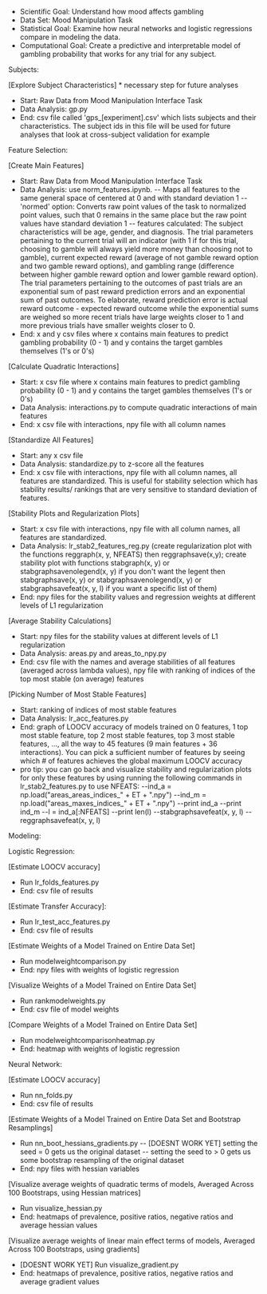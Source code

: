 - Scientific Goal: Understand how mood affects gambling
- Data Set: Mood Manipulation Task
- Statistical Goal: Examine how neural networks and logistic regressions compare in modeling the data.
- Computational Goal: Create a predictive and interpretable model of gambling probability that works for any trial for any subject.

Subjects:

[Explore Subject Characteristics] * necessary step for future analyses
- Start: Raw Data from Mood Manipulation Interface Task
- Data Analysis: gp.py
- End: csv file called 'gps_[experiment].csv' which lists subjects and their characteristics. The subject ids in this file will be used for future analyses that look at cross-subject validation for example

Feature Selection:

[Create Main Features]
- Start: Raw Data from Mood Manipulation Interface Task
- Data Analysis: use norm_features.ipynb.
-- Maps all features to the same general space of centered at 0 and with standard deviation 1
-- 'normed' option: Converts raw point values of the task to normalized point values, such that 0 remains in the same place but the raw point values have standard deviation 1
-- features calculated: The subject characteristics will be age, gender, and diagnosis. The trial parameters pertaining to the current trial will an indicator (with 1 if for this trial, choosing to gamble will always yield more money than choosing not to gamble), current expected reward (average of not gamble reward option and two gamble reward options), and gambling range (difference between higher gamble reward option and lower gamble reward option). The trial parameters pertaining to the outcomes of past trials are an exponential sum of past reward prediction errors and an exponential sum of past outcomes. To elaborate, reward prediction error is actual reward outcome - expected reward outcome while the exponential sums are weighed so more recent trials have large weights closer to 1 and more previous trials have smaller weights closer to 0.
- End: x and y csv files where x contains main features to predict gambling probability (0 - 1) and y contains the target gambles themselves (1's or 0's)

[Calculate Quadratic Interactions]
- Start: x csv file where x contains main features to predict gambling probability (0 - 1) and y contains the target gambles themselves (1's or 0's)
- Data Analysis: interactions.py to compute quadratic interactions of main features
- End: x csv file with interactions, npy file with all column names

[Standardize All Features]
- Start: any x csv file
- Data Analysis: standardize.py to z-score all the features
- End: x csv file with interactions, npy file with all column names, all features are standardized. This is useful for stability selection which has stability results/ rankings that are very sensitive to standard deviation of features.

[Stability Plots and Regularization Plots]
- Start: x csv file with interactions, npy file with all column names, all features are standardized.
- Data Analysis: lr_stab2_features_reg.py (create regularization plot with the functions reggraph(x, y, NFEATS) then reggraphsave(x,y); create stability plot with functions stabgraph(x, y) or stabgraphsavenolegend(x, y) if you don't want the legent then stabgraphsave(x, y) or stabgraphsavenolegend(x, y)
 or stabgraphsavefeat(x, y, l) if you want a specific list of them)
- End: npy files for the stability values and regression weights at different levels of L1 regularization

[Average Stability Calculations]
- Start: npy files for the stability values at different levels of L1 regularization
- Data Analysis: areas.py and areas_to_npy.py
- End: csv file with the names and average stabilities of all features (averaged across lambda values), npy file with ranking of indices of the top most stable (on average) features

[Picking Number of Most Stable Features]
- Start: ranking of indices of most stable features
- Data Analysis: lr_acc_features.py
- End: graph of LOOCV accuracy of models trained on 0 features, 1 top most stable feature, top 2 most stable features, top 3 most stable features, ..., all the way to 45 features (9 main features + 36 interactions). You can pick a sufficient number of features by seeing which # of features achieves the global maximum LOOCV accuracy
- pro tip: you can go back and visualize stability and regularization plots for only these features by using running the following commands in lr_stab2_features.py to use NFEATS:
--ind_a = np.load("areas_areas_indices_" + ET + ".npy")
--ind_m = np.load("areas_maxes_indices_" + ET + ".npy")
--print ind_a
--print ind_m
--l = ind_a[:NFEATS]
--print len(l)
--stabgraphsavefeat(x, y, l)
--reggraphsavefeat(x, y, l)



Modeling:

Logistic Regression:

[Estimate LOOCV accuracy]
- Run lr_folds_features.py
- End: csv file of results

[Estimate Transfer Accuracy]:
- Run lr_test_acc_features.py
- End: csv file of results

[Estimate Weights of a Model Trained on Entire Data Set]

- Run modelweightcomparison.py
- End: npy files with weights of logistic regression

[Visualize Weights of a Model Trained on Entire Data Set]
- Run rankmodelweights.py
- End: csv file of model weights

[Compare Weights of a Model Trained on Entire Data Set]

- Run modelweightcomparisonheatmap.py
- End: heatmap with weights of logistic regression



Neural Network:

[Estimate LOOCV accuracy]
- Run nn_folds.py
- End: csv file of results

[Estimate Weights of a Model Trained on Entire Data Set and Bootstrap Resamplings]
- Run nn_boot_hessians_gradients.py
-- [DOESNT WORK YET] setting the seed = 0 gets us the original dataset
-- setting the seed to > 0 gets us some bootstrap resampling of the original dataset
- End: npy files with hessian variables

[Visualize average weights of quadratic terms of models, Averaged Across 100 Bootstraps, using Hessian matrices]

- Run visualize_hessian.py
- End: heatmaps of prevalence, positive ratios, negative ratios and average hessian values

[Visualize average weights of linear main effect terms of models, Averaged Across 100 Bootstraps, using gradients]

- [DOESNT WORK YET] Run visualize_gradient.py
- End: heatmaps of prevalence, positive ratios, negative ratios and average gradient values